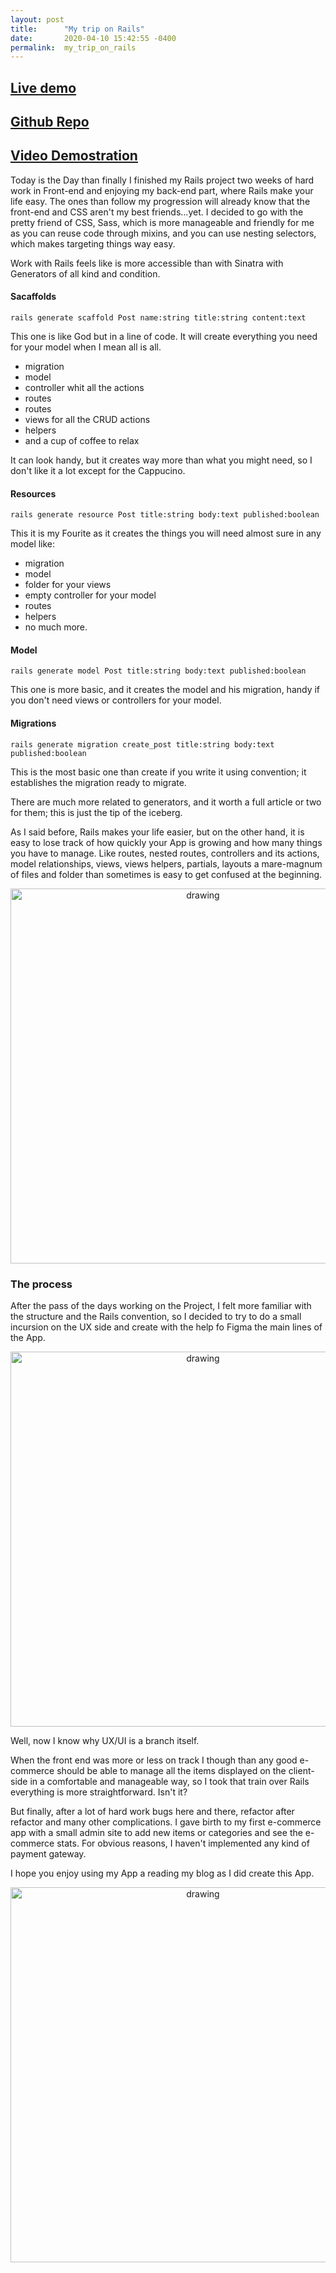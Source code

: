 ```yaml
---
layout: post
title:      "My trip on Rails"
date:       2020-04-10 15:42:55 -0400
permalink:  my_trip_on_rails
---
```



## [Live demo](https://sushi-to-you.herokuapp.com/)
## [Github Repo](https://github.com/reddevilcero/sushi-store)
## [Video Demostration](https://youtu.be/eTLiPR__Wpw)

 Today is the Day than finally I finished my Rails project two weeks of hard work in Front-end and enjoying my back-end part, where Rails make your life easy.
The ones than follow my progression will already know that the front-end and CSS aren't my best friends...yet.
I decided to go with the pretty friend of CSS,  Sass, which is more manageable and friendly for me as you can reuse code through mixins, and you can use nesting selectors, which makes targeting things way easy.

Work with Rails feels like is more accessible than with Sinatra with Generators of all kind and condition.

#### Sacaffolds
`rails generate scaffold Post name:string title:string content:text`

This one is like God but in a line of code.
It will create everything you need for your model when I mean all is all.

* migration
* model
* controller whit all the actions
* routes
* routes
* views for all the CRUD actions
* helpers
* and a cup of coffee to relax

It can look handy, but it creates way more than what you might need, so I don't like it a lot except for the Cappucino.

#### Resources

`rails generate resource Post title:string body:text published:boolean`

This it is my Fourite as it creates the things you will need almost sure in any model like:

* migration
* model
* folder for your views
* empty controller for your model
* routes
* helpers
* no much more.



#### Model

`rails generate model Post title:string body:text published:boolean`

This one is more basic, and it creates the model and his migration, handy if you don't need views or controllers for your model.


#### Migrations

`rails generate migration create_post title:string body:text published:boolean`

This is the most basic one than create if you write it using convention; it establishes the migration ready to migrate.

There are much more related to generators, and it worth a full article or two for them; this is just the tip of the iceberg.

As I said before, Rails makes your life easier, but on the other hand, it is easy to lose track of how quickly your App is growing and how many things you have to manage. Like routes, nested routes, controllers and its actions, model relationships, views, views helpers, partials, layouts a mare-magnum of files and folder than sometimes is easy to get confused at the beginning.

<center><img src="https://i.imgur.com/8XDOdIZ.jpg" alt="drawing" width="600"/></center>


### The process

After the pass of the days working on the Project, I felt more familiar with the structure and the Rails convention, so I decided to try to do a small incursion on the UX side and create with the help fo Figma the main lines of the App. 

<center><img src="https://i.imgur.com/sWkd5x2.png" alt="drawing" width="600"/></center>

Well, now I know why UX/UI is a branch itself.

When the front end was more or less on track I though than any good e-commerce should be able to manage all the items displayed on the client-side in a comfortable and manageable way, so I took that train over Rails everything is more straightforward. Isn't it?

But finally, after a lot of hard work bugs here and there, refactor after refactor and many other complications. I gave birth to my first e-commerce app with a small admin site to add new items or categories and see the e-commerce stats. For obvious reasons, I haven't implemented any kind of payment gateway.

I hope you enjoy using my App a reading my blog as I did create this App.

<center><img src="https://upload.wikimedia.org/wikipedia/commons/e/ea/Thats_all_folks.svg" alt="drawing" width="600"/></center>
